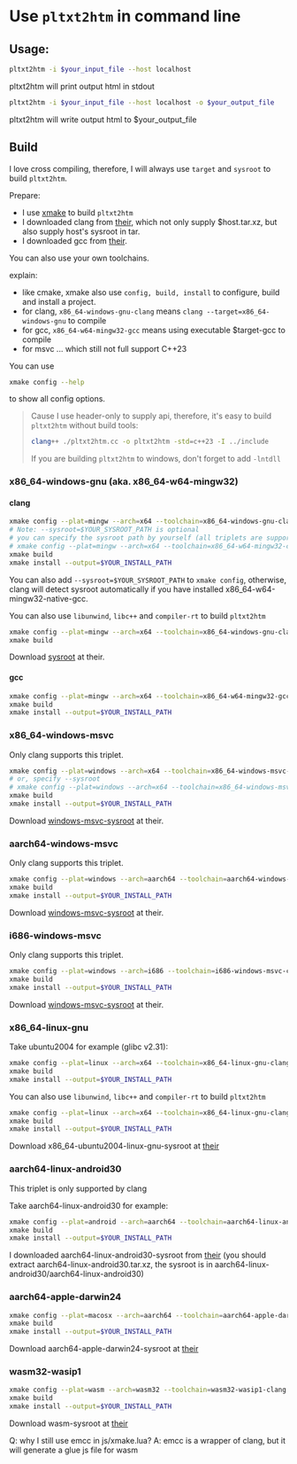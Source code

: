 # Use `pltxt2htm` in command line

## Usage:
```sh
pltxt2htm -i $your_input_file --host localhost
```
pltxt2htm will print output html in stdout

```sh
pltxt2htm -i $your_input_file --host localhost -o $your_output_file
```
pltxt2htm will write output html to $your_output_file

## Build
I love cross compiling, therefore, I will always use `target` and `sysroot` to build `pltxt2htm`.

Prepare:
* I use [xmake](https://github.com/xmake-io/xmake) to build `pltxt2htm`
* I downloaded clang from [their](https://github.com/trcrsired/llvm-releases/releases), which not only supply $host.tar.xz, but also supply host's sysroot in tar.
* I downloaded gcc from [their](https://github.com/24bit-xjkp/toolchains/releases/tag/gcc16.0.0-rc1).

You can also use your own toolchains.

explain:
* like cmake, xmake also use `config, build, install` to configure, build and install a project.
* for clang, `x86_64-windows-gnu-clang` means `clang --target=x86_64-windows-gnu` to compile
* for gcc, `x86_64-w64-mingw32-gcc` means using executable $target-gcc to compile
* for msvc ... which still not full support C++23

You can use
```sh
xmake config --help
```
to show all config options.

> Cause I use header-only to supply api, therefore, it's easy to build `pltxt2htm` without build tools:
> ```sh
> clang++ ./pltxt2htm.cc -o pltxt2htm -std=c++23 -I ../include
> ```
> If you are building `pltxt2htm` to windows, don't forget to add `-lntdll`

### x86_64-windows-gnu (aka. x86_64-w64-mingw32)

#### clang
```sh
xmake config --plat=mingw --arch=x64 --toolchain=x86_64-windows-gnu-clang
# Note: --sysroot=$YOUR_SYSROOT_PATH is optional
# you can specify the sysroot path by yourself (all triplets are supported):
# xmake config --plat=mingw --arch=x64 --toolchain=x86_64-w64-mingw32-clang --sysroot=$YOUR_SYSROOT_PATH
xmake build
xmake install --output=$YOUR_INSTALL_PATH
```

You can also add `--sysroot=$YOUR_SYSROOT_PATH` to `xmake config`, otherwise, clang will detect sysroot automatically if you have installed x86_64-w64-mingw32-native-gcc.

You can also use `libunwind`, `libc++` and `compiler-rt` to build `pltxt2htm`
```sh
xmake config --plat=mingw --arch=x64 --toolchain=x86_64-windows-gnu-clang --unwindlib=libunwind --runtimes=c++_shared --rtlib=compiler-rt --sysroot=$YOUR_SYSROOT_PATH
xmake build
```

Download [sysroot](https://github.com/24bit-xjkp/toolchains/releases/download/llvm20.0.0-v1/sysroot.tar.xz) at their.


#### gcc
```sh
xmake config --plat=mingw --arch=x64 --toolchain=x86_64-w64-mingw32-gcc
xmake build
xmake install --output=$YOUR_INSTALL_PATH
```

### x86_64-windows-msvc
Only clang supports this triplet.

```sh
xmake config --plat=windows --arch=x64 --toolchain=x86_64-windows-msvc-clang
# or, specify --sysroot
# xmake config --plat=windows --arch=x64 --toolchain=x86_64-windows-msvc-clang --sysroot=$YOUR_SYSROOT_PATH
xmake build
xmake install --output=$YOUR_INSTALL_PATH
```

Download [windows-msvc-sysroot](https://github.com/trcrsired/windows-msvc-sysroot) at their.

### aarch64-windows-msvc
Only clang supports this triplet.

```sh
xmake config --plat=windows --arch=aarch64 --toolchain=aarch64-windows-msvc-clang --sysroot=$YOUR_SYSROOT_PATH
xmake build
xmake install --output=$YOUR_INSTALL_PATH
```

Download [windows-msvc-sysroot](https://github.com/trcrsired/windows-msvc-sysroot) at their.

### i686-windows-msvc
Only clang supports this triplet.

```sh
xmake config --plat=windows --arch=i686 --toolchain=i686-windows-msvc-clang --sysroot=$YOUR_SYSROOT_PATH
xmake build
xmake install --output=$YOUR_INSTALL_PATH
```

Download [windows-msvc-sysroot](https://github.com/trcrsired/windows-msvc-sysroot) at their.

### x86_64-linux-gnu
Take ubuntu2004 for example (glibc v2.31):

```sh
xmake config --plat=linux --arch=x64 --toolchain=x86_64-linux-gnu-clang --sysroot=$YOUR_SYSROOT_PATH
xmake build
xmake install --output=$YOUR_INSTALL_PATH
```

You can also use `libunwind`, `libc++` and `compiler-rt` to build `pltxt2htm`
```sh
xmake config --plat=linux --arch=x64 --toolchain=x86_64-linux-gnu-clang --unwindlib=libunwind --runtimes=c++_shared --rtlib=compiler-rt --sysroot=$YOUR_SYSROOT_PATH
xmake build
xmake install --output=$YOUR_INSTALL_PATH
```

Download x86_64-ubuntu2004-linux-gnu-sysroot at [their](https://github.com/GoodenoughPhysicsLab/releases-for-ubuntu2004/releases/download/only-for-release/x86_64-ubuntu2004-gnu-sysroot.tar.xz)

### aarch64-linux-android30
This triplet is only supported by clang

Take aarch64-linux-android30 for example:
```sh
xmake config --plat=android --arch=aarch64 --toolchain=aarch64-linux-android30-clang --sysroot=$YOUR_SYSROOT_PATH
xmake build
xmake install --output=$YOUR_INSTALL_PATH
```

I downloaded aarch64-linux-android30-sysroot from [their](https://github.com/trcrsired/llvm-releases/releases/download/llvm21-20250518/aarch64-linux-android30.tar.xz) (you should extract aarch64-linux-android30.tar.xz, the sysroot is in aarch64-linux-android30/aarch64-linux-android30)

### aarch64-apple-darwin24
```sh
xmake config --plat=macosx --arch=aarch64 --toolchain=aarch64-apple-darwin24-clang --sysroot=$YOUR_SYSROOT_PATH
xmake build
xmake install --output=$YOUR_INSTALL_PATH
```

Download aarch64-apple-darwin24-sysroot at [their](https://github.com/trcrsired/apple-darwin-sysroot/releases/download/20250207/aarch64-apple-darwin24.tar.xz)

### wasm32-wasip1
```sh
xmake config --plat=wasm --arch=wasm32 --toolchain=wasm32-wasip1-clang --sysroot=$YOUR_SYSROOT_PATH
xmake build
xmake install --output=$YOUR_INSTALL_PATH
```

Download wasm-sysroot at [their](https://github.com/trcrsired/llvm-releases/releases/download/llvm21-20250518/wasm-sysroots.tar.xz)

Q: why I still use emcc in js/xmake.lua?
A: emcc is a wrapper of clang, but it will generate a glue js file for wasm
